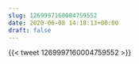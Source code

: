 ```yaml
---
slug: 1269997160004759552
date: 2020-06-08 14:18:13+00:00
draft: false
---
```


{{< tweet 1269997160004759552 >}}
